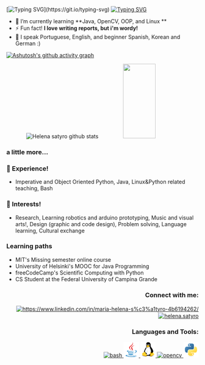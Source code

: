 [![Typing SVG](https://readme-typing-svg.herokuapp.com/?color=D8BFD8&size=25&center=true&vCenter=False&width=1000&lines=whoa+this+is+helena!)](https://git.io/typing-svg)
[![Typing SVG](https://readme-typing-svg.herokuapp.com/?color=D8BFD8&size=20&center=true&vCenter=False&width=1000&lines=nice+to+meet+u!+:D)](https://git.io/typing-svg)

- 🌱 I’m currently learning **Java, OpenCV, OOP, and Linux **
- ⚡ Fun fact! **I love writing reports, but i'm wordy!**
- 💬 I speak Portuguese, English, and beginner Spanish, Korean and German :)

[![Ashutosh's github activity graph](https://github-readme-activity-graph.cyclic.app/graph?username=helenasatyro&bg_color=0d1117&color=D8BFD8&line=D8BFD8&point=D8BFD8&area=true&hide_border=true)](https://github.com/ashutosh00710/github-readme-activity-graph)

<div align="center">  
  <img width="49%" height="195px" src="https://github-readme-stats.vercel.app/api?username=helenasatyro&show_icons=true&count_private=true&hide_border=true&title_color=D8BFD8&icon_color=D8BFD8&text_color=D8BFD8&bg_color=0d1117" alt="Helena satyro github stats" /> 
  <img width="41%" height="195px" src="https://github-readme-stats.vercel.app/api/top-langs/?username=helenasatyro&layout=compact&hide_border=true&title_color=D8BFD8&text_color=D8BFD8&bg_color=0d1117" />
</div>

### a little more...

### 📄 Experience!
 - Imperative and Object Oriented Python, Java, Linux&Python related teaching, Bash

### 📝 Interests!
 - Research, Learning robotics and arduino prototyping, Music and visual arts!, Design (graphic and code design), Problem solving, Language learning, Cultural exchange

### Learning paths
- MIT's Missing semester online course
- University of Helsinki's MOOC for Java Programming
- freeCodeCamp's Scientific Computing with Python
- CS Student at the Federal University of Campina Grande


<h3 align="right">Connect with me:</h3>
<p align="right">
<a href="https://linkedin.com/in/https://www.linkedin.com/in/maria-helena-s%c3%a1tyro-4b6194262/" target="blank"><img align="center" src="https://raw.githubusercontent.com/rahuldkjain/github-profile-readme-generator/master/src/images/icons/Social/linked-in-alt.svg" alt="https://www.linkedin.com/in/maria-helena-s%c3%a1tyro-4b6194262/" height="30" width="40" /></a>
<a href="https://instagram.com/helena.satyro" target="blank"><img align="center" src="https://raw.githubusercontent.com/rahuldkjain/github-profile-readme-generator/master/src/images/icons/Social/instagram.svg" alt="helena.satyro" height="30" width="40" /></a>
</p>

<h3 align="right">Languages and Tools:</h3>
<p align="right"> <a href="https://www.gnu.org/software/bash/" target="_blank" rel="noreferrer"> <img src="https://www.vectorlogo.zone/logos/gnu_bash/gnu_bash-icon.svg" alt="bash" width="40" height="40"/> </a> <a href="https://www.java.com" target="_blank" rel="noreferrer"> <img src="https://raw.githubusercontent.com/devicons/devicon/master/icons/java/java-original.svg" alt="java" width="40" height="40"/> </a> <a href="https://www.linux.org/" target="_blank" rel="noreferrer"> <img src="https://raw.githubusercontent.com/devicons/devicon/master/icons/linux/linux-original.svg" alt="linux" width="40" height="40"/> </a> <a href="https://opencv.org/" target="_blank" rel="noreferrer"> <img src="https://www.vectorlogo.zone/logos/opencv/opencv-icon.svg" alt="opencv" width="40" height="40"/> </a> <a href="https://www.python.org" target="_blank" rel="noreferrer"> <img src="https://raw.githubusercontent.com/devicons/devicon/master/icons/python/python-original.svg" alt="python" width="40" height="40"/> </a> </p>


